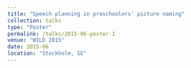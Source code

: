 ```yaml
---
title: "Speech planning in preschoolers' picture naming"
collection: talks
type: "Poster"
permalink: /talks/2015-06-poster-1
venue: "WILD 2015"
date: 2015-06
location: "Stockholm, SE"
---
```




